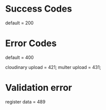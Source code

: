 # Success Codes 

default = 200 

# Error Codes 

default  = 400

cloudinary upload = 421;
multer upload = 431;

# Validation error
register data = 489